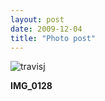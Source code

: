 ```yaml
---
layout: post
date: 2009-12-04
title: "Photo post"
---
```

![travisj](/images/f78d37bdcc21f91413ecb6803cfbdbf44b811532178d8ceedbb5d080f472720d.jpg)

<b>IMG_0128</b>